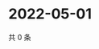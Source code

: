# 2022-05-01

共 0 条

<!-- BEGIN WEIBO -->
<!-- 最后更新时间 Sun May 01 2022 19:00:49 GMT+0800 (China Standard Time) -->

<!-- END WEIBO -->
